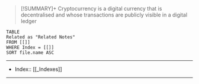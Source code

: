 > [!SUMMARY]+
> Cryptocurrency is a digital currency that is decentralised and whose transactions are publicly visible in a digital ledger

```dataview
TABLE
Related as "Related Notes"
FROM [[]]
WHERE Index = [[]]
SORT file.name ASC
```

---
- Index:: [[_Indexes]]
---